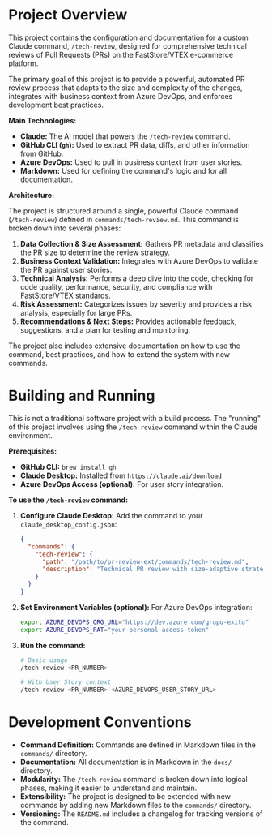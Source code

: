 # Project Overview

This project contains the configuration and documentation for a custom Claude command, `/tech-review`, designed for comprehensive technical reviews of Pull Requests (PRs) on the FastStore/VTEX e-commerce platform.

The primary goal of this project is to provide a powerful, automated PR review process that adapts to the size and complexity of the changes, integrates with business context from Azure DevOps, and enforces development best practices.

**Main Technologies:**

*   **Claude:** The AI model that powers the `/tech-review` command.
*   **GitHub CLI (`gh`):** Used to extract PR data, diffs, and other information from GitHub.
*   **Azure DevOps:** Used to pull in business context from user stories.
*   **Markdown:** Used for defining the command's logic and for all documentation.

**Architecture:**

The project is structured around a single, powerful Claude command (`/tech-review`) defined in `commands/tech-review.md`. This command is broken down into several phases:

1.  **Data Collection & Size Assessment:** Gathers PR metadata and classifies the PR size to determine the review strategy.
2.  **Business Context Validation:** Integrates with Azure DevOps to validate the PR against user stories.
3.  **Technical Analysis:** Performs a deep dive into the code, checking for code quality, performance, security, and compliance with FastStore/VTEX standards.
4.  **Risk Assessment:** Categorizes issues by severity and provides a risk analysis, especially for large PRs.
5.  **Recommendations & Next Steps:** Provides actionable feedback, suggestions, and a plan for testing and monitoring.

The project also includes extensive documentation on how to use the command, best practices, and how to extend the system with new commands.

# Building and Running

This is not a traditional software project with a build process. The "running" of this project involves using the `/tech-review` command within the Claude environment.

**Prerequisites:**

*   **GitHub CLI:** `brew install gh`
*   **Claude Desktop:** Installed from `https://claude.ai/download`
*   **Azure DevOps Access (optional):** For user story integration.

**To use the `/tech-review` command:**

1.  **Configure Claude Desktop:** Add the command to your `claude_desktop_config.json`:
    ```json
    {
      "commands": {
        "tech-review": {
          "path": "/path/to/pr-review-ext/commands/tech-review.md",
          "description": "Technical PR review with size-adaptive strategy"
        }
      }
    }
    ```
2.  **Set Environment Variables (optional):** For Azure DevOps integration:
    ```bash
    export AZURE_DEVOPS_ORG_URL="https://dev.azure.com/grupo-exito"
    export AZURE_DEVOPS_PAT="your-personal-access-token"
    ```
3.  **Run the command:**
    ```bash
    # Basic usage
    /tech-review <PR_NUMBER>

    # With User Story context
    /tech-review <PR_NUMBER> <AZURE_DEVOPS_USER_STORY_URL>
    ```

# Development Conventions

*   **Command Definition:** Commands are defined in Markdown files in the `commands/` directory.
*   **Documentation:** All documentation is in Markdown in the `docs/` directory.
*   **Modularity:** The `/tech-review` command is broken down into logical phases, making it easier to understand and maintain.
*   **Extensibility:** The project is designed to be extended with new commands by adding new Markdown files to the `commands/` directory.
*   **Versioning:** The `README.md` includes a changelog for tracking versions of the command.
